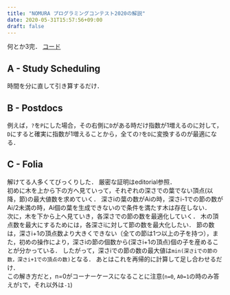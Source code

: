 ```yaml
---
title: "NOMURA プログラミングコンテスト2020の解説"
date: 2020-05-31T15:57:56+09:00
draft: false
---
```


何とか3完．
[コード](https://github.com/t45k/kyopuro/tree/master/AtCoder/others/nomura2020)

## A - Study Scheduling
時間を分に直して引き算するだけ．

## B - Postdocs
例えば，`?`を`P`にした場合，その右側に`D`がある時だけ指数が1増えるのに対して，`D`にすると確実に指数が1増えることから，全ての`?`を`D`に変換するのが最適になる．

## C - Folia
解けてる人多くてびっくりした．
厳密な証明はeditorial参照．<br>
初めに木を上から下の方へ見ていって，それぞれの深さでの葉でない頂点(以降，節)の最大値数を求めていく．
深さiの葉の数がAiの時，深さi-1での節の数がAi/2未満の時，Ai個の葉を生成できないので条件を満たす木は存在しない．<br>
次に，木を下から上へ見ていき，各深さでの節の数を最適化していく．
木の頂点数を最大にするためには，各深さiに対して節の数を最大化したい．
節の数は，深さi+1の頂点数より大きくできない（全ての節は1つ以上の子を持つ），また，初めの操作により，深さiの節の個数から(深さi+1の頂点)個の子を産めることが分かっている．
したがって，深さiでの節の数の最大値は`min(深さiでの節の数，深さi+1での頂点の数)`となる．
あとはこれを再帰的に計算して足し合わせるだけ．<br>
この解き方だと，n=0がコーナーケースになることに注意(`n=0`, `A0=1`の時のみ答えが`1`で，それ以外は`-1`)
